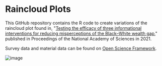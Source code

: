 # Raincloud Plots
This GitHub repository contains the R code to create variations of the raincloud plot found in, "[Testing the efficacy of three informational interventions for reducing misperceptions of the Black–White wealth gap](https://www.pnas.org/doi/pdf/10.1073/pnas.2108875118)," published in Proceedings of the National Academy of Sciences in 2021.

Survey data and material data can be found on [Open Science Framework](https://osf.io/e9jky/).


![image](https://user-images.githubusercontent.com/101202796/157491800-4c9e2c97-3118-4150-bbcc-6d5f0d22fccc.png)

